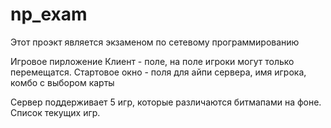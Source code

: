﻿np_exam
=======

Этот проэкт является экзаменом по сетевому программированию

Игровое пирложение
Клиент - поле, на поле игроки могут только перемещатся.
Стартовое окно - поля для айпи сервера, имя игрока, комбо с выбором карты


Сервер поддерживает 5 игр, которые различаются битмапами на фоне.
Список текущих игр.